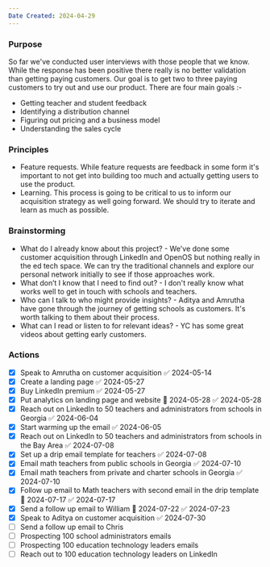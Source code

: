 ```yaml
---
Date Created: 2024-04-29
---
```

### Purpose

So far we've conducted user interviews with those people that we know. While the response has been positive there really is no better validation than getting paying customers. Our goal is to get two to three paying customers to try out and use our product. There are four main goals :-
- Getting teacher and student feedback
- Identifying a distribution channel
- Figuring out pricing and a business model
- Understanding the sales cycle

### Principles 
- Feature requests. While feature requests are feedback in some form it's important to not get into building too much and actually getting users to use the product. 
- Learning. This process is going to be critical to us to inform our acquisition strategy as well going forward. We should try to iterate and learn as much as possible. 

### Brainstorming
- What do I already know about this project? - We've done some customer acquisition through LinkedIn and OpenOS but nothing really in the ed tech space. We can try the traditional channels and explore our personal network initially to see if those approaches work.
- What don’t I know that I need to find out? - I don't really know what works well to get in touch with schools and teachers.
- Who can I talk to who might provide insights? - Aditya and Amrutha have gone through the journey of getting schools as customers. It's worth talking to them about their process.
- What can I read or listen to for relevant ideas? - YC has some great videos about getting early customers. 

### Actions
- [x] Speak to Amrutha on customer acquisition ✅ 2024-05-14
- [x] Create a landing page ✅ 2024-05-27
- [x] Buy LinkedIn premium ✅ 2024-05-27
- [x] Put analytics on landing page and website 📅 2024-05-28 ✅ 2024-05-28
- [x] Reach out on LinkedIn to 50 teachers and administrators from schools in Georgia ✅ 2024-06-04
- [x] Start warming up the email ✅ 2024-06-05
- [x] Reach out on LinkedIn to 50 teachers and administrators from schools in the Bay Area ✅ 2024-07-08
- [x] Set up a drip email template for teachers ✅ 2024-07-08
- [x] Email math teachers from public schools in Georgia ✅ 2024-07-10
- [x] Email math teachers from private and charter schools in Georgia ✅ 2024-07-10
- [x] Follow up email to Math teachers with second email in the drip template 📅 2024-07-17 ✅ 2024-07-17
- [x] Send a follow up email to William 📅 2024-07-22 ✅ 2024-07-23
- [x] Speak to Aditya on customer acquisition ✅ 2024-07-30
- [ ] Send a follow up email to Chris 
- [ ] Prospecting 100 school administrators emails
- [ ] Prospecting 100 education technology leaders emails
- [ ] Reach out to 100 education technology leaders on LinkedIn